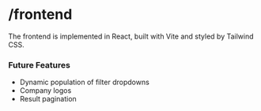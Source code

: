 # /frontend
The frontend is implemented in React, built with Vite and styled by Tailwind CSS.

### Future Features
- Dynamic population of filter dropdowns
- Company logos
- Result pagination